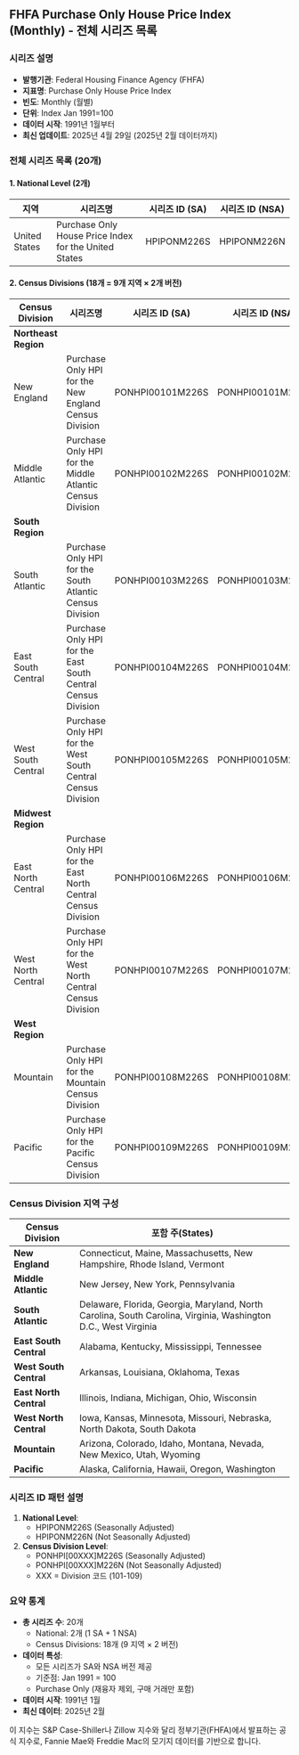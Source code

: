 ## FHFA Purchase Only House Price Index (Monthly) - 전체 시리즈 목록

### 시리즈 설명

- **발행기관**: Federal Housing Finance Agency (FHFA)
- **지표명**: Purchase Only House Price Index
- **빈도**: Monthly (월별)
- **단위**: Index Jan 1991=100
- **데이터 시작**: 1991년 1월부터
- **최신 업데이트**: 2025년 4월 29일 (2025년 2월 데이터까지)

### 전체 시리즈 목록 (20개)

#### 1. **National Level (2개)**

|지역|시리즈명|시리즈 ID (SA)|시리즈 ID (NSA)|
|---|---|---|---|
|United States|Purchase Only House Price Index for the United States|HPIPONM226S|HPIPONM226N|

#### 2. **Census Divisions (18개 = 9개 지역 × 2개 버전)**

|Census Division|시리즈명|시리즈 ID (SA)|시리즈 ID (NSA)|
|---|---|---|---|
|**Northeast Region**||||
|New England|Purchase Only HPI for the New England Census Division|PONHPI00101M226S|PONHPI00101M226N|
|Middle Atlantic|Purchase Only HPI for the Middle Atlantic Census Division|PONHPI00102M226S|PONHPI00102M226N|
|**South Region**||||
|South Atlantic|Purchase Only HPI for the South Atlantic Census Division|PONHPI00103M226S|PONHPI00103M226N|
|East South Central|Purchase Only HPI for the East South Central Census Division|PONHPI00104M226S|PONHPI00104M226N|
|West South Central|Purchase Only HPI for the West South Central Census Division|PONHPI00105M226S|PONHPI00105M226N|
|**Midwest Region**||||
|East North Central|Purchase Only HPI for the East North Central Census Division|PONHPI00106M226S|PONHPI00106M226N|
|West North Central|Purchase Only HPI for the West North Central Census Division|PONHPI00107M226S|PONHPI00107M226N|
|**West Region**||||
|Mountain|Purchase Only HPI for the Mountain Census Division|PONHPI00108M226S|PONHPI00108M226N|
|Pacific|Purchase Only HPI for the Pacific Census Division|PONHPI00109M226S|PONHPI00109M226N|

### Census Division 지역 구성

|Census Division|포함 주(States)|
|---|---|
|**New England**|Connecticut, Maine, Massachusetts, New Hampshire, Rhode Island, Vermont|
|**Middle Atlantic**|New Jersey, New York, Pennsylvania|
|**South Atlantic**|Delaware, Florida, Georgia, Maryland, North Carolina, South Carolina, Virginia, Washington D.C., West Virginia|
|**East South Central**|Alabama, Kentucky, Mississippi, Tennessee|
|**West South Central**|Arkansas, Louisiana, Oklahoma, Texas|
|**East North Central**|Illinois, Indiana, Michigan, Ohio, Wisconsin|
|**West North Central**|Iowa, Kansas, Minnesota, Missouri, Nebraska, North Dakota, South Dakota|
|**Mountain**|Arizona, Colorado, Idaho, Montana, Nevada, New Mexico, Utah, Wyoming|
|**Pacific**|Alaska, California, Hawaii, Oregon, Washington|

### 시리즈 ID 패턴 설명

1. **National Level**:
    - HPIPONM226S (Seasonally Adjusted)
    - HPIPONM226N (Not Seasonally Adjusted)
2. **Census Division Level**:
    - PONHPI[00XXX]M226S (Seasonally Adjusted)
    - PONHPI[00XXX]M226N (Not Seasonally Adjusted)
    - XXX = Division 코드 (101-109)

### 요약 통계

- **총 시리즈 수**: 20개
    - National: 2개 (1 SA + 1 NSA)
    - Census Divisions: 18개 (9 지역 × 2 버전)
- **데이터 특성**:
    - 모든 시리즈가 SA와 NSA 버전 제공
    - 기준점: Jan 1991 = 100
    - Purchase Only (재융자 제외, 구매 거래만 포함)
- **데이터 시작**: 1991년 1월
- **최신 데이터**: 2025년 2월

이 지수는 S&P Case-Shiller나 Zillow 지수와 달리 정부기관(FHFA)에서 발표하는 공식 지수로, Fannie Mae와 Freddie Mac의 모기지 데이터를 기반으로 합니다.